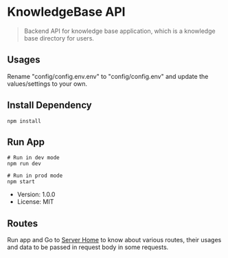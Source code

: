 # KnowledgeBase API

> Backend API for knowledge base application, which is a knowledge base directory for users.

## Usages

Rename "config/config.env.env" to "config/config.env" and update the values/settings to your own.

## Install Dependency

```
npm install
```

## Run App

```
# Run in dev mode
npm run dev

# Run in prod mode
npm start
```

- Version: 1.0.0
- License: MIT

## Routes

Run app and Go to [Server Home](http://localhost:5000/) to know about various routes, their usages and data to be passed in request body in some requests.
